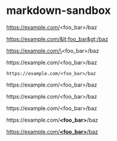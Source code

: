 # markdown-sandbox

https://example.com/<foo_bar>/baz

https://example.com/&lt;foo_bar&gt;/baz

https://example.com/\<foo_bar\>/baz

https://<span></span>example.com/<foo_bar>/baz

`https://example.com/<foo_bar>/baz`

ht<span>tps://</span>example.com/<foo_bar>/baz

https://<i></i>example.com/<foo_bar>/baz

https://<i></i>example.com/&lt;foo_bar&gt;/baz

https://<i></i>example.com/**&lt;foo_bar&gt;**/baz

[https://<i></i>example.com/**&lt;foo_bar&gt;**/baz](http://example.com/)
